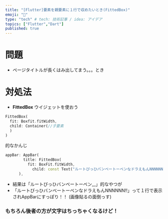 ```yaml
---
title: "[Flutter]要素を親要素に１行で収めたいとき(FittedBox)"
emoji: "📝"
type: "tech" # tech: 技術記事 / idea: アイデア
topics: ["Flutter","Dart"]
published: true
---
```


# 問題
- ページタイトルが長くはみ出してまう。。。とき
# 対処法
- **FittedBox** ウイジェットを使おう
```dart
FittedBox(
  fit: Boxfit.fitWidth,
  child: Container(//子要素
  )
)
```
的なかんじ

```dart:main.dart
appBar: AppBar(
        title: FittedBox(
          fit: BoxFit.fitWidth,
            child: const Text("ルートびっひバンベートーベンなドラえもんNNNNNN!!")),
      ),
```
- 結果は「ルートびっひバンベートーベン,,,」的なやつが
- 「ルートびっひバンベートーベンなドラえもんNNNNNN!!」って１行で表示されAppBarにすっぽり！！
(画像貼るの面倒っす)

### もちろん後者の方が文字はちっちゃくなるけど！